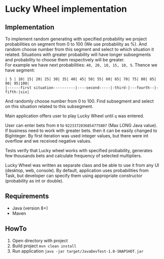 # Lucky Wheel implementation

## Implementation 
To implement random generating with specified probability we project probabilities on segment from 0 to 100 (We use probability as %).
And random choose number from this segment and select to which situation it related. Situations with greater probability will have longer subsegments and probability to choose them respectively will be greater.  
For example we have next probabilities: `40, 20, 10, 15, 10, 5`. Thence we have segment: 
```
| 5 | 10| 15| 20| 25| 30| 35| 40| 45| 50| 55| 60| 65| 70| 75| 80| 85| 90| 95|100|
|------first situation----------|----second-----|-third-|---fourth--|-fifth-|six|
```       
And randomly choose number from 0 to 100. Find subsegment and select on this situation related to this subsegment. 


Main application offers user to play Lucky Wheel until `q` was entered.

User can enter bets from `0` to `9223372036854775807` (Max LONG Java value). If business need to work with greater bets. then it can be easily changed to BigInteger.
By first iteration was used integer values, but there were int overflow and we received negative values. 

Tests verify that Lucky wheel works with specified probability, generates few thousands bets and calculate frequency of selected multipliers.    

Lucky Wheel was written as separate class and be able to use it from any UI (desktop, web, console).
By default, application uses probabilities from Task, but developer can specify them using appropriate constructor (probability as int or double). 

## Requirements

- Java (version 8+)
- Maven  


## HowTo 

1. Open directory with project 
2. Build project `mvn clean install`
3. Run application `java -jar target/JavaDevTest-1.0-SNAPSHOT.jar`